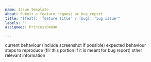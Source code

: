 ```yaml
---
name: Issue template
about: Submit a feature request or bug report
title: "[feat]: 'feature title' / [bug]: 'bug issue'"
labels: ''
assignees: PrincessDem9n

---
```


current behaviour (include screenshot if possible)
expected behaviour
steps to reproduce (fill this portion if it is meant for bug report)
other relevant information
